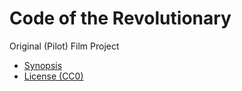 # Code of the Revolutionary

Original (Pilot) Film Project

- [Synopsis](CoR_Synopsis.md)
- [License (CC0)](/LICENSE.md)
